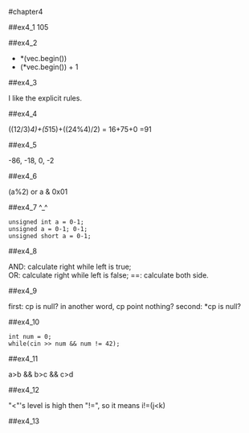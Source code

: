 #chapter4

##ex4_1
105

##ex4_2

* *(vec.begin())
* (*vec.begin()) + 1

##ex4_3

I like the explicit rules.

##ex4_4

((12/3)*4)+(5*15)+((24%4)/2) = 16+75+0 =91

##ex4_5

-86, -18, 0, -2

##ex4_6

(a%2) or a & 0x01

##ex4_7
^_^
~~~
unsigned int a = 0-1; 
unsigned a = 0-1; 0-1; 
unsigned short a = 0-1; 
~~~

##ex4_8

AND: calculate right while left is true;    
OR: calculate right while left is false;
==: calculate both side.

##ex4_9

first: cp is null? in another word, cp point nothing?
second: *cp is null?

##ex4_10

~~~
int num = 0;
while(cin >> num && num != 42);
~~~

##ex4_11

a>b && b>c && c>d 


##ex4_12

"<"'s level is high then "!=", so it means i!=(j<k)

##ex4_13

